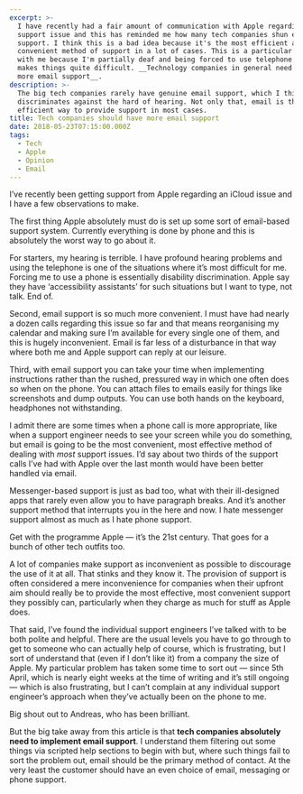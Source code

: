 ```yaml
---
excerpt: >-
  I have recently had a fair amount of communication with Apple regarding a
  support issue and this has reminded me how many tech companies shun email
  support. I think this is a bad idea because it's the most efficient and
  convenient method of support in a lot of cases. This is a particular issue
  with me because I'm partially deaf and being forced to use telephone support
  makes things quite difficult. __Technology companies in general need to offer
  more email support__.
description: >-
  The big tech companies rarely have genuine email support, which I think
  discriminates against the hard of hearing. Not only that, email is the most
  efficient way to provide support in most cases.
title: Tech companies should have more email support
date: 2018-05-23T07:15:00.000Z
tags:
  - Tech
  - Apple
  - Opinion
  - Email
---
```

I’ve recently been getting support from Apple regarding an iCloud issue and I have a few observations to make.

The first thing Apple absolutely must do is set up some sort of email-based support system. Currently everything is done by phone and this is absolutely the worst way to go about it.

For starters, my hearing is terrible. I have profound hearing problems and using the telephone is one of the situations where it’s most difficult for me. Forcing me to use a phone is essentially disability discrimination. Apple say they have ‘accessibility assistants’ for such situations but I want to type, not talk. End of.

Second, email support is so much more convenient. I must have had nearly a dozen calls regarding this issue so far and that means reorganising my calendar and making sure I’m available for every single one of them, and this is hugely inconvenient. Email is far less of a disturbance in that way where both me and Apple support can reply at our leisure.

Third, with email support you can take your time when implementing instructions rather than the rushed, pressured way in which one often does so when on the phone. You can attach files to emails easily for things like screenshots and dump outputs. You can use both hands on the keyboard, headphones not withstanding.

I admit there are some times when a phone call is more appropriate, like when a support engineer needs to see your screen while you do something, but email is going to be the most convenient, most effective method of dealing with _most_ support issues. I’d say about two thirds of the support calls I’ve had with Apple over the last month would have been better handled via email.

Messenger-based support is just as bad too, what with their ill-designed apps that rarely even allow you to have paragraph breaks. And it’s another support method that interrupts you in the here and now. I hate messenger support almost as much as I hate phone support.

Get with the programme Apple — it’s the 21st century. That goes for a bunch of other tech outfits too. 

A lot of companies make support as inconvenient as possible to discourage the use of it at all. That stinks and they know it. The provision of support is often considered a mere inconvenience for companies when their upfront aim should really be to provide the most effective, most convenient support they possibly can, particularly when they charge as much for stuff as Apple does.

That said, I’ve found the individual support engineers I’ve talked with to be both polite and helpful. There are the usual levels you have to go through to get to someone who can actually help of course, which is frustrating, but I sort of understand that (even if I don’t like it) from a company the size of Apple. My particular problem has taken some time to sort out — since 5th April, which is nearly eight weeks at the time of writing and it’s still ongoing — which is also frustrating, but I can’t complain at any individual support engineer’s approach when they’ve actually been on the phone to me.

Big shout out to Andreas, who has been brilliant.

But the big take away from this article is that **tech companies absolutely need to implement email support**. I understand them filtering out some things via scripted help sections to begin with but, where such things fail to sort the problem out, email should be the primary method of contact. At the very least the customer should have an even choice of email, messaging or phone support.


